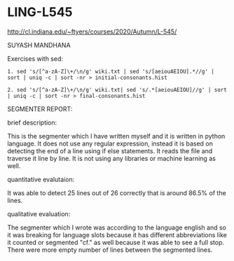 # LING-L545

http://cl.indiana.edu/~ftyers/courses/2020/Autumn/L-545/

SUYASH MANDHANA

Exercises with sed:
```
1. sed 's/[^a-zA-Z]\+/\n/g' wiki.txt | sed 's/[aeiouAEIOU].*//g' | sort | uniq -c | sort -nr > initial-consonants.hist

2. sed 's/[^a-zA-Z]\+/\n/g' wiki.txt| sed 's/.*[aeiouAEIOU]//g' | sort  | uniq -c | sort -nr > final-consonants.hist
```

SEGMENTER REPORT:

brief description:

This is the segmenter which I have written myself and it is written in python language. It does not use any regular expression, instead it is based on detecting the end of a line using 
if else statements. It reads the file and traverse it line by line. It is not using any libraries or machine learning as well.

quantitative evalutaion:

It was able to detect 25 lines out of 26 correctly that is around 86.5% of the lines.

qualitative evaluation:

The segmenter which I wrote was according to the language english and so it was breaking for language slots because it has different abbreviations like it counted or 
segmented "cf." as well because it was able to see a full stop. 
There were more empty number of lines between the segmented lines.
